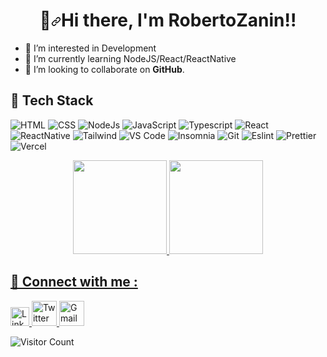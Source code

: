 ### <h1 align="center" dir="auto">👋<a id="user-content-hi--im-shubhangi-mainalli" class="anchor" aria-hidden="true" href="#hi--im-shubhangi"><svg class="octicon octicon-link" viewBox="0 0 16 16" version="1.1" width="16" height="16" aria-hidden="true"><path fill-rule="evenodd" d="M7.775 3.275a.75.75 0 001.06 1.06l1.25-1.25a2 2 0 112.83 2.83l-2.5 2.5a2 2 0 01-2.83 0 .75.75 0 00-1.06 1.06 3.5 3.5 0 004.95 0l2.5-2.5a3.5 3.5 0 00-4.95-4.95l-1.25 1.25zm-4.69 9.64a2 2 0 010-2.83l2.5-2.5a2 2 0 012.83 0 .75.75 0 001.06-1.06 3.5 3.5 0 00-4.95 0l-2.5 2.5a3.5 3.5 0 004.95 4.95l1.25-1.25a.75.75 0 00-1.06-1.06l-1.25 1.25a2 2 0 01-2.83 0z"></path></svg></a>Hi there, I'm RobertoZanin!!</h1> 





- 👀 I’m interested in Development
- 🌱 I’m currently learning NodeJS/React/ReactNative
- 👯 I’m looking to collaborate on **GitHub**.





## 💼 Tech Stack

![HTML](https://img.shields.io/badge/HTML5-E34F26?style=for-the-badge&logo=html5&logoColor=white) 
![CSS](https://img.shields.io/badge/-css3-1572B6?&style=for-the-badge&logo=css3&logoColor=white)
![NodeJs](https://img.shields.io/badge/-nodejs-3c873a?&style=for-the-badge&logo=node.js&logoColor=black) 
![JavaScript](https://img.shields.io/badge/-javascript-F7DF1E?&style=for-the-badge&logo=javascript&logoColor=black) 
![Typescript](https://img.shields.io/badge/-typescript-3178c6?&style=for-the-badge&logo=typescript&logoColor=black)
![React](https://img.shields.io/badge/-ReactJS-grey?&style=for-the-badge&logo=react&logoColor=61DAFB)
![ReactNative](https://img.shields.io/badge/-ReactNative-61DAFB?&style=for-the-badge&logo=react&logoColor=black)
![Tailwind](https://img.shields.io/badge/Tailwind-38B2AC?style=for-the-badge&logo=tailwind-css&logoColor=white)
![VS Code](https://img.shields.io/badge/-VSCode-007ACC?&style=for-the-badge&logo=visual-studio-code&logoColor=white) 
![Insomnia](https://img.shields.io/badge/-Insomnia-5900d0?&style=for-the-badge&logo=insomnia&logoColor=white) 
![Git](https://img.shields.io/badge/-Git-F05032?&style=for-the-badge&logo=git&logoColor=white) 
![Eslint](https://img.shields.io/badge/eslint-3A33D1?style=for-the-badge&logo=eslint&logoColor=white) 
![Prettier](https://img.shields.io/badge/prettier-1A2C34?style=for-the-badge&logo=prettier&logoColor=F7BA3E)
![Vercel](https://img.shields.io/badge/Vercel-000000?style=for-the-badge&logo=vercel&logoColor=white) 

<div align="center">
  <a href="https://github.com/julianasinnott">
  <img height="150em" src="https://github-readme-stats.vercel.app/api/top-langs/?username=raszanin&layout=compact&langs_count=7&theme=dracula"/>
  <img height="150em" src="https://github-readme-stats.vercel.app/api?username=raszanin&show_icons=true&theme=dracula&include_all_comsits=true&count_private=false"/>    
</div>

## 💬 Connect with me : 

<a href="https://www.linkedin.com/in/raszanin/">
  <img src="https://cdn.worldvectorlogo.com/logos/linkedin-icon-2.svg" title="Linkedin" alt="Linkedin Account" width="30"/>
</a>

<a href="https://twitter.com/robertozanin">
  <img src="https://cdn.worldvectorlogo.com/logos/twitter-6.svg" title="Twitter" alt="Twitter Account" width="40"/>
</a>

<a href="mailto:raszanin@gmail.com">
  <img src="https://cdn.worldvectorlogo.com/logos/gmail-icon-2.svg" title="Gmail" alt="Gmail Account" width="40"/>
</a> 

![Visitor Count](https://profile-counter.glitch.me/rasznin/count.svg)

